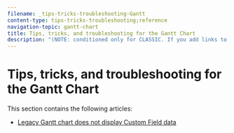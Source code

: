 ```yaml
---
filename: _tips-tricks-troubleshooting-Gantt
content-type: tips-tricks-troubleshooting;reference
navigation-topic: gantt-chart
title: Tips, tricks, and troubleshooting for the Gantt Chart
description: "(NOTE: conditioned only for CLASSIC. If you add links to QS articles, remove the conditioning"
---
```


# Tips, tricks, and troubleshooting for the Gantt Chart

<!--
<div data-mc-conditions="QuicksilverOrClassic.Draft mode">
<p>(NOTE: conditioned only for CLASSIC. If you add links to QS articles, remove the conditioning</p>
<p>Also, add this article to the TOC and tak classic out of you add more TTTs for QS)</p>
</div>
-->

This section contains the following articles:

* [Legacy Gantt chart does not display Custom Field data](../../../manage-work/gantt-chart/tips-tricks-and-troubleshooting/legacy-gantt-does-not-display-custom-info.md)


